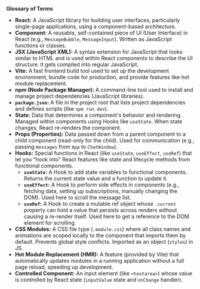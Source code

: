 **Glossary of Terms**

*   **React:** A JavaScript library for building user interfaces, particularly single-page applications, using a component-based architecture.
*   **Component:** A reusable, self-contained piece of UI (User Interface) in React (e.g., `MessageBubble`, `MessageInput`). Written as JavaScript functions or classes.
*   **JSX (JavaScript XML):** A syntax extension for JavaScript that looks similar to HTML and is used within React components to describe the UI structure. It gets compiled into regular JavaScript.
*   **Vite:** A fast frontend build tool used to set up the development environment, bundle code for production, and provide features like hot module replacement.
*   **npm (Node Package Manager):** A command-line tool used to install and manage project dependencies (JavaScript libraries).
*   **`package.json`:** A file in the project root that lists project dependencies and defines scripts (like `npm run dev`).
*   **State:** Data that determines a component's behavior and rendering. Managed within components using Hooks like `useState`. When state changes, React re-renders the component.
*   **Props (Properties):** Data passed down from a parent component to a child component (read-only for the child). Used for communication (e.g., passing `messages` from `App` to `ChatWindow`).
*   **Hooks:** Special functions in React (like `useState`, `useEffect`, `useRef`) that let you "hook into" React features like state and lifecycle methods from functional components.
    *   **`useState`:** A Hook to add state variables to functional components. Returns the current state value and a function to update it.
    *   **`useEffect`:** A Hook to perform side effects in components (e.g., fetching data, setting up subscriptions, manually changing the DOM). Used here to scroll the message list.
    *   **`useRef`:** A Hook to create a mutable ref object whose `.current` property can hold a value that persists across renders without causing a re-render itself. Used here to get a reference to the DOM element for scrolling.
*   **CSS Modules:** A CSS file type (`.module.css`) where all class names and animations are scoped locally to the component that imports them by default. Prevents global style conflicts. Imported as an object (`styles`) in JS.
*   **Hot Module Replacement (HMR):** A feature (provided by Vite) that automatically updates modules in a running application without a full page reload, speeding up development.
*   **Controlled Component:** An input element (like `<textarea>`) whose value is controlled by React state (`inputValue` state and `onChange` handler).
